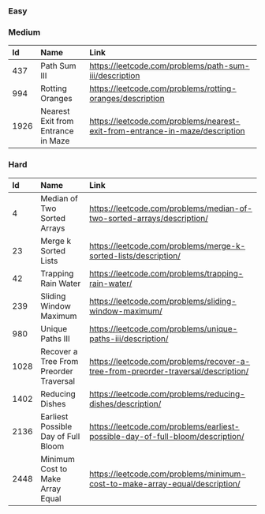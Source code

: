 ### Easy

### Medium
|Id|Name|Link|
|:-|:-|:-|
|437|Path Sum III| https://leetcode.com/problems/path-sum-iii/description|
|994|Rotting Oranges| https://leetcode.com/problems/rotting-oranges/description|
|1926|Nearest Exit from Entrance in Maze| https://leetcode.com/problems/nearest-exit-from-entrance-in-maze/description|

### Hard
|Id|Name|Link|
|:-|:-|:-|
|4|Median of Two Sorted Arrays| https://leetcode.com/problems/median-of-two-sorted-arrays/description/|
|23|Merge k Sorted Lists| https://leetcode.com/problems/merge-k-sorted-lists/description/|
|42|Trapping Rain Water| https://leetcode.com/problems/trapping-rain-water/|
|239|Sliding Window Maximum| https://leetcode.com/problems/sliding-window-maximum/|
|980|Unique Paths III| https://leetcode.com/problems/unique-paths-iii/description/|
|1028|Recover a Tree From Preorder Traversal| https://leetcode.com/problems/recover-a-tree-from-preorder-traversal/description/|
|1402|Reducing Dishes| https://leetcode.com/problems/reducing-dishes/description/|
|2136|Earliest Possible Day of Full Bloom| https://leetcode.com/problems/earliest-possible-day-of-full-bloom/description/|
|2448|Minimum Cost to Make Array Equal| https://leetcode.com/problems/minimum-cost-to-make-array-equal/description/|

